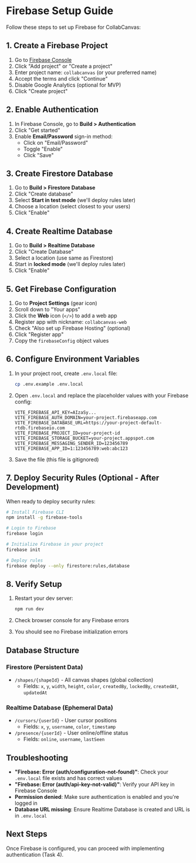 # Firebase Setup Guide

Follow these steps to set up Firebase for CollabCanvas:

## 1. Create a Firebase Project

1. Go to [Firebase Console](https://console.firebase.google.com/)
2. Click "Add project" or "Create a project"
3. Enter project name: `collabcanvas` (or your preferred name)
4. Accept the terms and click "Continue"
5. Disable Google Analytics (optional for MVP)
6. Click "Create project"

## 2. Enable Authentication

1. In Firebase Console, go to **Build > Authentication**
2. Click "Get started"
3. Enable **Email/Password** sign-in method:
   - Click on "Email/Password"
   - Toggle "Enable"
   - Click "Save"

## 3. Create Firestore Database

1. Go to **Build > Firestore Database**
2. Click "Create database"
3. Select **Start in test mode** (we'll deploy rules later)
4. Choose a location (select closest to your users)
5. Click "Enable"

## 4. Create Realtime Database

1. Go to **Build > Realtime Database**
2. Click "Create Database"
3. Select a location (use same as Firestore)
4. Start in **locked mode** (we'll deploy rules later)
5. Click "Enable"

## 5. Get Firebase Configuration

1. Go to **Project Settings** (gear icon)
2. Scroll down to "Your apps"
3. Click the **Web** icon (`</>`) to add a web app
4. Register app with nickname: `collabcanvas-web`
5. Check "Also set up Firebase Hosting" (optional)
6. Click "Register app"
7. Copy the `firebaseConfig` object values

## 6. Configure Environment Variables

1. In your project root, create `.env.local` file:
   ```bash
   cp .env.example .env.local
   ```

2. Open `.env.local` and replace the placeholder values with your Firebase config:
   ```env
   VITE_FIREBASE_API_KEY=AIzaSy...
   VITE_FIREBASE_AUTH_DOMAIN=your-project.firebaseapp.com
   VITE_FIREBASE_DATABASE_URL=https://your-project-default-rtdb.firebaseio.com
   VITE_FIREBASE_PROJECT_ID=your-project-id
   VITE_FIREBASE_STORAGE_BUCKET=your-project.appspot.com
   VITE_FIREBASE_MESSAGING_SENDER_ID=123456789
   VITE_FIREBASE_APP_ID=1:123456789:web:abc123
   ```

3. Save the file (this file is gitignored)

## 7. Deploy Security Rules (Optional - After Development)

When ready to deploy security rules:

```bash
# Install Firebase CLI
npm install -g firebase-tools

# Login to Firebase
firebase login

# Initialize Firebase in your project
firebase init

# Deploy rules
firebase deploy --only firestore:rules,database
```

## 8. Verify Setup

1. Restart your dev server:
   ```bash
   npm run dev
   ```

2. Check browser console for any Firebase errors
3. You should see no Firebase initialization errors

## Database Structure

### Firestore (Persistent Data)
- `/shapes/{shapeId}` - All canvas shapes (global collection)
  - Fields: `x`, `y`, `width`, `height`, `color`, `createdBy`, `lockedBy`, `createdAt`, `updatedAt`

### Realtime Database (Ephemeral Data)
- `/cursors/{userId}` - User cursor positions
  - Fields: `x`, `y`, `username`, `color`, `timestamp`
- `/presence/{userId}` - User online/offline status
  - Fields: `online`, `username`, `lastSeen`

## Troubleshooting

- **"Firebase: Error (auth/configuration-not-found)"**: Check your `.env.local` file exists and has correct values
- **"Firebase: Error (auth/api-key-not-valid)"**: Verify your API key in Firebase Console
- **Permission denied**: Make sure authentication is enabled and you're logged in
- **Database URL missing**: Ensure Realtime Database is created and URL is in `.env.local`

## Next Steps

Once Firebase is configured, you can proceed with implementing authentication (Task 4).

